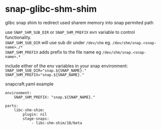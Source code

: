 # snap-glibc-shm-shim
glibc snap shim to redirect used sharem memory into snap permited path

use `SNAP_SHM_SUB_DIR` or `SNAP_SHM_PREFIX` evn variable to control functionality.  
  `SNAP_SHM_SUB_DIR` will use sub dir under `/dev/shm` eg. `/dev/shm/snap.<snap-name>./*`  
  `SNAP_SHM_PREFIX` adds prefix to the file name eg `/dev/shm/snap.<snap-name>.*`

include either of the env variables in your snap environment:  
  `SNAP_SHM_SUB_DIR="snap.${SNAP_NAME}."`  
  `SNAP_SHM_PREFIX="snap.${SNAP_NAME}."`

snapcraft.yaml example
```
environment:
    SNAP_SHM_PREFIX: "snap.${SNAP_NAME}."

parts:
    libc-shm-shim:
        plugin: nil
        stage-snaps:
            - libc-shm-shim/18/beta
```
